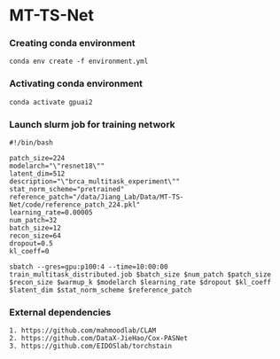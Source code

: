 # MT-TS-Net


### Creating conda environment

```
conda env create -f environment.yml
```

### Activating conda environment

```
conda activate gpuai2
```

### Launch slurm job for training network

```
#!/bin/bash

patch_size=224
modelarch="\"resnet18\""
latent_dim=512
description="\"brca_multitask_experiment\""
stat_norm_scheme="pretrained"
reference_patch="/data/Jiang_Lab/Data/MT-TS-Net/code/reference_patch_224.pkl"
learning_rate=0.00005
num_patch=32
batch_size=12
recon_size=64
dropout=0.5
kl_coeff=0

sbatch --gres=gpu:p100:4 --time=10:00:00 train_multitask_distributed.job $batch_size $num_patch $patch_size $recon_size $warmup_k $modelarch $learning_rate $dropout $kl_coeff $latent_dim $stat_norm_scheme $reference_patch
```

### External dependencies
```
1. https://github.com/mahmoodlab/CLAM
2. https://github.com/DataX-JieHao/Cox-PASNet
3. https://github.com/EIDOSlab/torchstain
```

